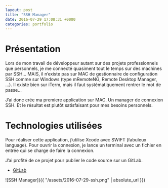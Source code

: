 ```yaml
---
layout: post
title: "SSH Manager"
date: 2016-07-29 17:08:31 +0000
categories: portfolio
---
```

# Présentation

Lors de mon travail de développeur autant sur des projets professionnels que personnels, je me connecté quasiment tout le temps sur des machines par SSH… MAIS, il n’existe pas sur MAC de gestionnaire de configuration SSH comme sur Windows (type mRemoteNG, Remote Desktop Manager, …). Il existe bien sur iTerm, mais il faut systématiquement rentrer le mot de passe…

J’ai donc crée ma premiere application sur MAC. Un manager de connexion SSH. Et le résultat est plutôt satisfaisant pour mes besoins personnels.

# Technologies utilisées

Pour réaliser cette application, j’utilise Xcode avec SWIFT (fabuleux language). Pour ouvrir la connexion, je lance un terminal avec un fichier en entrée qui se charge de faire la connexion.

J’ai profité de ce projet pour publier le code source sur un GitLab.

* [GitLab](https://gitlab.com/DarkIsDude/SSHManager)

![SSH Manager]({{ "/assets/2016-07-29-ssh.png" | absolute_url }})
